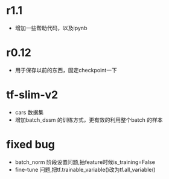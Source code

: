 # r1.1
- 增加一些帮助代码，以及ipynb

# r0.12
- 用于保存以前的东西，固定checkpoint一下 

# tf-slim-v2
- cars 数据集
- 增加batch_dssm 的训练方式，更有效的利用整个batch 的样本

# fixed bug
- batch_norm 阶段设置问题,抽feature时候is_training=False
- fine-tune 问题,把tf.trainable_variable()改为tf.all_variable()
